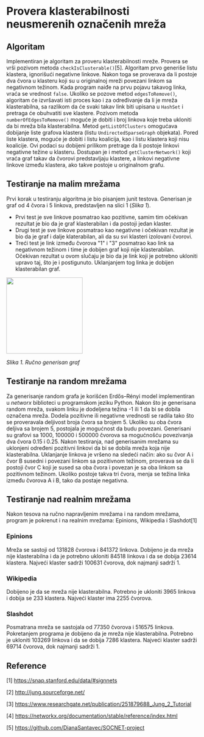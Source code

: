 # Provera klasterabilnosti neusmerenih označenih mreža

## Algoritam
Implementiran je algoritam za proveru klasterabilnosti mreže. Provera se vrši pozivom metoda `checkIsClusterable()`[5]. Algoritam prvo generiše listu klastera, ignorišući negativne linkove. Nakon toga se proverava da li postoje dva čvora u klasteru koji su u originalnoj mreži povezani linkom sa negativnom težinom. Kada program naiđe na prvu pojavu takavog linka, vraća se vrednost `false`. 
Ukoliko se pozove metod `edgesToRemove()`, algoritam će izvršavati isti proces kao i za određivanje da li je mreža klasterabilna, sa razlikom da će svaki takav link biti upisana u `HashSet` i pretraga će obuhvatiti sve klastere. Pozivom metoda `numberOfEdgesToRemove()` moguće je dobiti i broj linkova koje treba ukloniti da bi mreža bila klasterabilna.
Metod `getListOfClusters` omogućava dobijanje liste grafova klastera (listu `UndirectedSparseGraph` objekata). Pored liste klastera, moguće je dobiti i listu koalicija, kao i listu klastera koji nisu koalicije. Ovi podaci su dobijeni prilikom pretrage da li postoje linkovi negativne težine u klasteru.
Dostupan je i metod `getClusterNetwork()` koji vraća graf takav da čvorovi predstavljaju klastere, a linkovi negativne linkove između klastera, ako takve postoje u originalnom grafu.


## Testiranje na malim mrežama
Prvi korak u testiranju algoritma je bio pisanjem junit testova. Generisan je graf od 4 čvora i 5 linkova, predstavljen na slici 1 (_Slika 1_). 
* Prvi test je sve linkove posmatrao kao pozitivne, samim tim očekivan rezultat je bio da je graf klasterabilan i da postoji jedan klaster.
* Drugi test je sve linkove posmatrao kao negativne i očekivan rezultat je bio da je graf i dalje klaterabilan, ali da su svi klasteri izolovani čvorovi.
* Treći test je link između čvorova "1" i "3" posmatrao kao link sa negativnom težinom i time je dobijen graf koji nije klasterabilan. Očekivan rezultat u ovom slučaju je bio da je link koji je potrebno ukloniti upravo taj, što je i postigunuto. Uklanjanjem tog linka je dobijen klasterabilan graf.

<img src="img/graph_custom.png" width="200">

_Slika 1. Ručno generisan graf_

## Testiranje na random mrežama
Za generisanje random grafa je korišćen Erdős–Rényi model implementiran u _networx_ biblioteci u programskom jeziku Python. Nakon što je generisana random mreža, svakom linku je dodeljena težina -1 ili 1 da bi se dobila označena mreža. Dodela pozitivne ili negativne vrednosti se radila tako što se proveravala deljivost broja čvora sa brojem 5. Ukoliko su oba čvora deljiva sa brojem 5, postojala je mogućnost da budu povezani. Generisani su grafovi sa 1000, 100000 i 500000 čvorova sa mogućnošću povezivanja dva čvora 0.15 i 0.25.
Nakon testiranja, nad generisanim mrežama su uklonjeni određeni pozitivni linkovi da bi se dobila mreža koja nije klasterabilna. Uklanjanje linkova je vršeno na sledeći način: ako su čvor A i čvor B susedni i povezani linkom sa pozitivnom težinom, proverava se da li postoji čvor C koji je sused sa oba čvora i povezan je sa oba linkom sa pozitivnom težinom. Ukoliko postoje takva tri čvora, menja se težina linka između čvorova A i B, tako da postaje negativna.

## Testiranje nad realnim mrežama
Nakon tesova na ručno napravljenim mrežama i na random mrežama, program je pokrenut i na realnim mrežama: Epinions, Wikipedia i Slashdot[1]

### Epinions

Mreža se sastoji od 131828 čvorova i 841372 linkova. Dobijeno je da mreža nije klasterabilna i da je potrebno ukloniti  84518 linkova i da se dobija 23614 klastera. Najveći klaster sadrži 100631 čvorova, dok najmanji sadrži 1.


### Wikipedia
Dobijeno je da se mreža nije klasterabilna. Potrebno je ukloniti 3965 linkova i dobija se 233 klastera. Najveći klaster ima 2255 čvorova.

### Slashdot
Posmatrana mreža se sastojala od 77350 čvorova i 516575 linkova. Pokretanjem programa je dobijeno da je mreža nije klasterabilna. Potrebno je ukloniti 103269 linkova i da se dobija 7286 klastera. Najveći klaster sadrži 69714 čvorova, dok najmanji sadrži 1.


## Reference
[1] https://snap.stanford.edu/data/#signnets

[2] http://jung.sourceforge.net/

[3] https://www.researchgate.net/publication/251879688_Jung_2_Tutorial

[4] https://networkx.org/documentation/stable/reference/index.html

[5] https://github.com/DianaSantavec/SOCNET-project